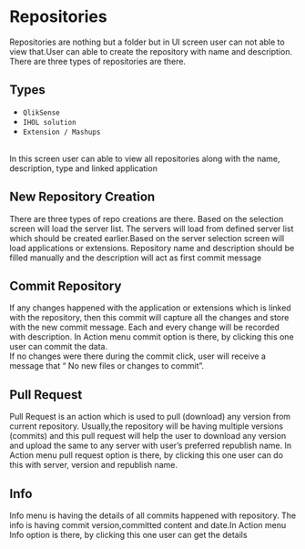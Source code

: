 # Repositories
Repositories are nothing but a folder but in UI screen user can not able to view that.User can able to create the repository with name and description. There are three types of repositories are there.
## Types
* `QlikSense`
* `IHOL solution`
* `Extension / Mashups`
<br/>
In this screen user can able to view all repositories along with the name, description, type and linked application

## New Repository Creation
There are three types of repo creations are there. Based on the selection screen will load the server list. The servers will load from defined server list which should be created earlier.Based on the server selection screen will load applications or extensions. Repository name and description should be filled manually and the description will act as first commit message

## Commit Repository
If any changes happened with the application or extensions which is linked with the repository, then this commit will capture all the changes and store with the new commit message. Each and every change will be recorded with description. In Action menu commit option is there, by clicking this one user can commit the data.
<br/>
If no changes were there during the commit click, user will receive a message that “ No new files or changes to commit”. 

## Pull Request
Pull Request is an action which is used to pull (download) any version from current repository. Usually,the repository will be having multiple versions (commits) and this pull request will help the user to download any version and upload the same to any server with user’s preferred republish name. In Action menu pull request option is there, by clicking this one user can do this with server, version and republish name.

## Info
Info menu is having the details of all commits happened with repository. The info is having commit version,committed content and date.In Action menu Info option is there, by clicking this one user can get the details